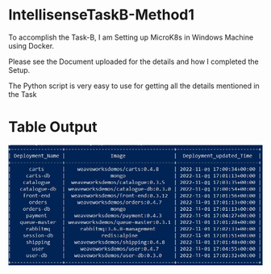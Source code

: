 # IntellisenseTaskB-Method1
To accomplish the Task-B, I am Setting up MicroK8s in Windows Machine using Docker.

Please see the Document uploaded for the details and how I completed the Setup. 

The Python script is very easy to use for getting all the details mentioned in the Task
# Table Output
![alt text](https://github.com/kavitha219/IntellisenseTaskB-Method1/blob/main/Table_output.JPG)

